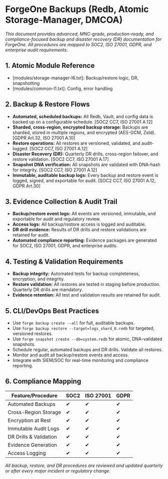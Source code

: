 # ForgeOne Backups (Redb, Atomic Storage-Manager, DMCOA)

*This document provides advanced, MNC-grade, production-ready, and compliance-focused backup and disaster recovery (DR) documentation for ForgeOne. All procedures are mapped to SOC2, ISO 27001, GDPR, and enterprise audit requirements.*

## 1. Atomic Module Reference
- [modules/storage-manager-l6.txt]: Backup/restore logic, DR, snapshotting
- [modules/common-l1.txt]: Config, error handling

## 2. Backup & Restore Flows
- **Automated, scheduled backups:** All Redb, Vault, and config data is backed up on a configurable schedule. [SOC2 CC7, ISO 27001 A.12]
- **Sharded, cross-region, encrypted backup storage:** Backups are sharded, stored in multiple regions, and encrypted (AES-GCM, Zstd). [GDPR Art.32, ISO 27001 A.10]
- **Restore operations:** All restores are versioned, validated, and audit-logged. [SOC2 CC7, ISO 27001 A.12]
- **Disaster Recovery (DR):** Quarterly DR drills, cross-region failover, and restore validation. [SOC2 CC7, ISO 27001 A.17]
- **Snapshot DNA verification:** All snapshots are validated with DNA-hash for integrity. [SOC2 CC7, ISO 27001 A.12]
- **Immutable, auditable backup logs:** Every backup and restore event is logged, signed, and exportable for audit. [SOC2 CC7, ISO 27001 A.12, GDPR Art.30]

## 3. Evidence Collection & Audit Trail
- **Backup/restore event logs:** All events are versioned, immutable, and exportable for audit and regulatory review.
- **Access logs:** All backup/restore access is logged and auditable.
- **DR drill evidence:** Results of DR drills and restore validations are retained for audit.
- **Automated compliance reporting:** Evidence packages are generated for SOC2, ISO 27001, GDPR, and enterprise audits.

## 4. Testing & Validation Requirements
- **Backup integrity:** Automated tests for backup completeness, encryption, and integrity.
- **Restore validation:** All restores are tested in staging before production. Quarterly DR drills are mandatory.
- **Evidence retention:** All test and validation results are retained for audit.

## 5. CLI/DevOps Best Practices
- Use `forge backup create --all` for full, auditable backups.
- Use `forge backup restore --target=logs_shard_0.redb` for targeted, versioned restores.
- Use `forge snapshot create --db=system.redb` for atomic, DNA-validated snapshots.
- Schedule regular, automated backups and DR drills. Validate all restores.
- Monitor and audit all backup/restore events and access.
- Integrate with SIEM/SOC for real-time monitoring and compliance reporting.

## 6. Compliance Mapping
| Feature/Procedure         | SOC2 | ISO 27001 | GDPR |
|--------------------------|------|-----------|------|
| Automated Backups        |  ✔   |   ✔       |  ✔   |
| Cross-Region Storage     |  ✔   |   ✔       |  ✔   |
| Encryption at Rest       |  ✔   |   ✔       |  ✔   |
| Immutable Audit Logs     |  ✔   |   ✔       |  ✔   |
| DR Drills & Validation   |  ✔   |   ✔       |  ✔   |
| Evidence Generation      |  ✔   |   ✔       |  ✔   |
| Access Logging           |  ✔   |   ✔       |  ✔   |

*All backup, restore, and DR procedures are reviewed and updated quarterly or after every major incident or regulatory change.*
